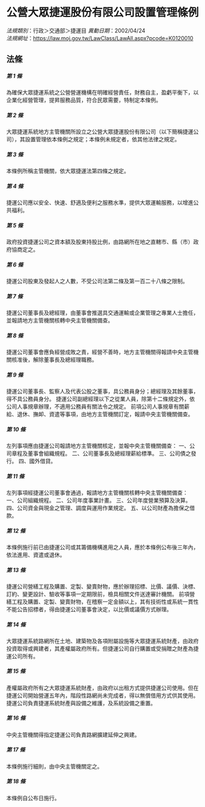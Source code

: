 # 公營大眾捷運股份有限公司設置管理條例

*法規類別*：行政＞交通部＞捷運目
*異動日期*：2002/04/24  
*法規網址*：https://law.moj.gov.tw/LawClass/LawAll.aspx?pcode=K0120010



## 法條
##### 第 1 條
為確保大眾捷運系統之公營營運機構在明確經營責任，財務自主，盈虧平衡下，以企業化經營管理，提昇服務品質，符合民眾需要，特制定本條例。

##### 第 2 條
大眾捷運系統地方主管機關所設立之公營大眾捷運股份有限公司（以下簡稱捷運公司），其設置管理依本條例之規定；本條例未規定者，依其他法律之規定。

##### 第 3 條
本條例所稱主管機關，依大眾捷運法第四條之規定。

##### 第 4 條
捷運公司應以安全、快速、舒適及便利之服務水準，提供大眾運輸服務，以增進公共福利。

##### 第 5 條
政府投資捷運公司之資本額及股東持股比例，由路網所在地之直轄市、縣（市）政府協商定之。

##### 第 6 條
捷運公司股東及發起人之人數，不受公司法第二條及第一百二十八條之限制。

##### 第 7 條
捷運公司董事長及總經理，由董事會推選具交通運輸或企業管理之專業人士擔任，並報請地方主管機關核轉中央主管機關備查。

##### 第 8 條
捷運公司董事會應負經營成敗之責，經營不善時，地方主管機關得報請中央主管機關核准後，解除董事長及總經理職務。

##### 第 9 條
捷運公司董事長、監察人及代表公股之董事，具公務員身分；總經理及其餘董事，得不具公務員身分。
捷運公司副總經理以下之從業人員，除第十二條規定外，依公司人事規章辦理，不適用公務員有關法令之規定。
前項公司人事規章有關薪給、退休、撫卹、資遣等事項，由地方主管機關訂定，報請中央主管機關備查。

##### 第 10 條
左列事項應由捷運公司報請地方主管機關核定，並報中央主管機關備查：
一、公司章程及董事會組織規程。
二、公司董事長及總經理薪給標準。
三、公司債之發行。
四、國外借貸。

##### 第 11 條
左列事項經捷運公司董事會通過，報請地方主管機關核轉中央主管機關備查：
一、公司組織規程。
二、公司年度事業計畫。
三、公司年度營業預算及決算。
四、公司資金與現金之管理、調度與運用作業規定。
五、以公司財產為擔保之借款。

##### 第 12 條
本條例施行前已由捷運公司或其籌備機構進用之人員，應於本條例公布後三年內，依法進用、資遣或退休。

##### 第 13 條
捷運公司營繕工程及購置、定製、變賣財物，應於辦理招標、比價、議價、決標、訂約、變更設計、驗收等事項一定期限前，檢具相關文件送達審計機關。
前項營繕工程及購置、定製、變賣財物，在稽察一定金額以上，其有技術性或系統一貫性不能公告招標者，得由捷運公司董事會決定，以比價或議價方式辦理。

##### 第 14 條
大眾捷運系統路網所在土地、建築物及各項附屬設施等大眾捷運系統財產，由政府投資取得或興建者，其產權屬政府所有。但捷運公司自行購置或受捐贈之財產為捷運公司所有。

##### 第 15 條
產權屬政府所有之大眾捷運系統財產，由政府以出租方式提供捷運公司使用。但在捷運公司開始營運五年內，階段性路網尚未完成者，得以無償借用方式供其使用。
捷運公司負責捷運系統財產與設備之維護，及系統設備之重置。

##### 第 16 條
中央主管機關得指定捷運公司負責路網擴建延伸之興建。

##### 第 17 條
本條例施行細則，由中央主管機關定之。

##### 第 18 條
本條例自公布日施行。


